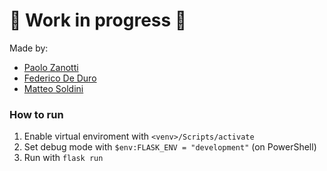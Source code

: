 # :construction: Work in progress :construction:

Made by:

- [Paolo Zanotti](https://github.com/zanottipaolo)
- [Federico De Duro](https://github.com/Jfkmdd)
- [Matteo Soldini](https://github.com/matteosoldini)

### How to run

1. Enable virtual enviroment with `<venv>/Scripts/activate`
2. Set debug mode with `$env:FLASK_ENV = "development"` (on PowerShell)
3. Run with `flask run`
